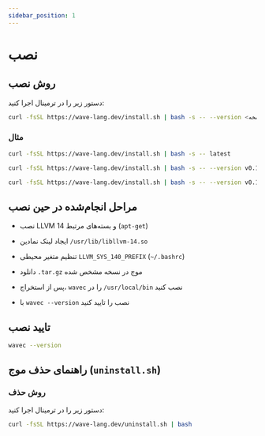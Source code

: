 ```yaml
---
sidebar_position: 1
---
```


# نصب

## روش نصب

دستور زیر را در ترمینال اجرا کنید:

```bash
curl -fsSL https://wave-lang.dev/install.sh | bash -s -- --version <نسخه>
```

### مثال

```bash
curl -fsSL https://wave-lang.dev/install.sh | bash -s -- latest
```

```bash
curl -fsSL https://wave-lang.dev/install.sh | bash -s -- --version v0.1.3-pre-beta
```

```bash
curl -fsSL https://wave-lang.dev/install.sh | bash -s -- --version v0.1.3-pre-beta-nightly-2025-07-11
```

## مراحل انجام‌شده در حین نصب

- نصب LLVM 14 و بسته‌های مرتبط (`apt-get`)

- ایجاد لینک نمادین `/usr/lib/libllvm-14.so`

- تنظیم متغیر محیطی `LLVM_SYS_140_PREFIX` (`~/.bashrc`)

- دانلود `.tar.gz` موج در نسخه مشخص شده

- پس از استخراج، `wavec` را در `/usr/local/bin` نصب کنید

- با `wavec --version` نصب را تایید کنید

## تایید نصب

```bash
wavec --version
```

## راهنمای حذف موج (`uninstall.sh`)

### روش حذف

دستور زیر را در ترمینال اجرا کنید:

```bash
curl -fsSL https://wave-lang.dev/uninstall.sh | bash
```
